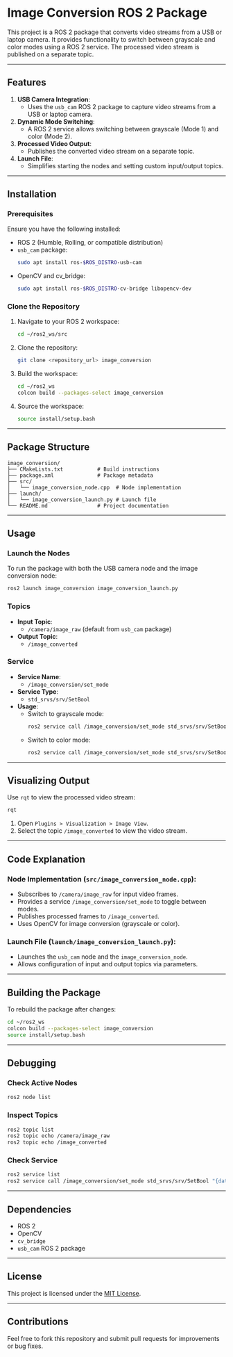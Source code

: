 # Image Conversion ROS 2 Package

This project is a ROS 2 package that converts video streams from a USB or laptop camera. It provides functionality to switch between grayscale and color modes using a ROS 2 service. The processed video stream is published on a separate topic.

---

## Features

1. **USB Camera Integration**:
   - Uses the `usb_cam` ROS 2 package to capture video streams from a USB or laptop camera.
2. **Dynamic Mode Switching**:
   - A ROS 2 service allows switching between grayscale (Mode 1) and color (Mode 2).
3. **Processed Video Output**:
   - Publishes the converted video stream on a separate topic.
4. **Launch File**:
   - Simplifies starting the nodes and setting custom input/output topics.

---

## Installation

### Prerequisites
Ensure you have the following installed:
- ROS 2 (Humble, Rolling, or compatible distribution)
- `usb_cam` package:
  ```bash
  sudo apt install ros-$ROS_DISTRO-usb-cam
  ```
- OpenCV and cv_bridge:
  ```bash
  sudo apt install ros-$ROS_DISTRO-cv-bridge libopencv-dev
  ```

### Clone the Repository
1. Navigate to your ROS 2 workspace:
   ```bash
   cd ~/ros2_ws/src
   ```
2. Clone the repository:
   ```bash
   git clone <repository_url> image_conversion
   ```
3. Build the workspace:
   ```bash
   cd ~/ros2_ws
   colcon build --packages-select image_conversion
   ```
4. Source the workspace:
   ```bash
   source install/setup.bash
   ```

---

## Package Structure

```
image_conversion/
├── CMakeLists.txt           # Build instructions
├── package.xml              # Package metadata
├── src/
│   └── image_conversion_node.cpp  # Node implementation
├── launch/
│   └── image_conversion_launch.py # Launch file
└── README.md                # Project documentation
```

---

## Usage

### Launch the Nodes
To run the package with both the USB camera node and the image conversion node:
```bash
ros2 launch image_conversion image_conversion_launch.py
```

### Topics
- **Input Topic**:
  - `/camera/image_raw` (default from `usb_cam` package)
- **Output Topic**:
  - `/image_converted`

### Service
- **Service Name**:
  - `/image_conversion/set_mode`
- **Service Type**:
  - `std_srvs/srv/SetBool`
- **Usage**:
  - Switch to grayscale mode:
    ```bash
    ros2 service call /image_conversion/set_mode std_srvs/srv/SetBool "{data: true}"
    ```
  - Switch to color mode:
    ```bash
    ros2 service call /image_conversion/set_mode std_srvs/srv/SetBool "{data: false}"
    ```

---

## Visualizing Output

Use `rqt` to view the processed video stream:
```bash
rqt
```
1. Open `Plugins > Visualization > Image View`.
2. Select the topic `/image_converted` to view the video stream.

---

## Code Explanation

### **Node Implementation (`src/image_conversion_node.cpp`):**
- Subscribes to `/camera/image_raw` for input video frames.
- Provides a service `/image_conversion/set_mode` to toggle between modes.
- Publishes processed frames to `/image_converted`.
- Uses OpenCV for image conversion (grayscale or color).

### **Launch File (`launch/image_conversion_launch.py`):**
- Launches the `usb_cam` node and the `image_conversion_node`.
- Allows configuration of input and output topics via parameters.

---

## Building the Package
To rebuild the package after changes:
```bash
cd ~/ros2_ws
colcon build --packages-select image_conversion
source install/setup.bash
```

---

## Debugging

### Check Active Nodes
```bash
ros2 node list
```

### Inspect Topics
```bash
ros2 topic list
ros2 topic echo /camera/image_raw
ros2 topic echo /image_converted
```

### Check Service
```bash
ros2 service list
ros2 service call /image_conversion/set_mode std_srvs/srv/SetBool "{data: true}"
```

---

## Dependencies
- ROS 2
- OpenCV
- `cv_bridge`
- `usb_cam` ROS 2 package

---

## License
This project is licensed under the [MIT License](LICENSE).

---

## Contributions
Feel free to fork this repository and submit pull requests for improvements or bug fixes.

